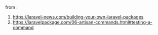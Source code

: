 
from : 
1. https://laravel-news.com/building-your-own-laravel-packages
2. https://laravelpackage.com/06-artisan-commands.html#testing-a-command
